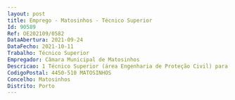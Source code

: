 ```yaml
--- 
layout: post
title: Emprego - Matosinhos - Técnico Superior
Id: 90589
Ref: OE202109/0582
DataAbertura: 2021-09-24
DataFecho: 2021-10-11
Trabalho: Técnico Superior
Empregador: Câmara Municipal de Matosinhos
Descricao: 1 Técnico Superior (área Engenharia de Proteção Civil) para o Departamento de Proteção Civil  Apoiar e esclarecer sobre o cumprimento das condições de segurança contra incêndios em edifícios  Assegurar o bom funcionamento dos hidrantes (marcos de incêndio ou bocas de incêndio) na cidade, incluindo a atualização permanente do seu cadastro para eventos  Analisar medidas de autoproteção para eventos  Efetuar ações de fiscalização na sua área territorial, quanto às utilizações tipo I, II, III, VI, VII, VIII, IX, X, XI e XII da 1ª categoria de risco e que são edifícios do tipo habitacionais, estacionamentos, administrativos, espetáculos e reuniões públicas, hoteleiros e restauração, comerciais e gares de transportes, desportivos e de lazer, museus e galerias de arte, bibliotecas e arquivos, industriais, oficinas e armazéns  Apoiar e elaborar projetos de SCIE e medidas de autoproteção para todos os edifícios municipais 
CodigoPostal: 4450-510 MATOSINHOS
Concelho: Matosinhos
Distrito: Porto
--- 
```

